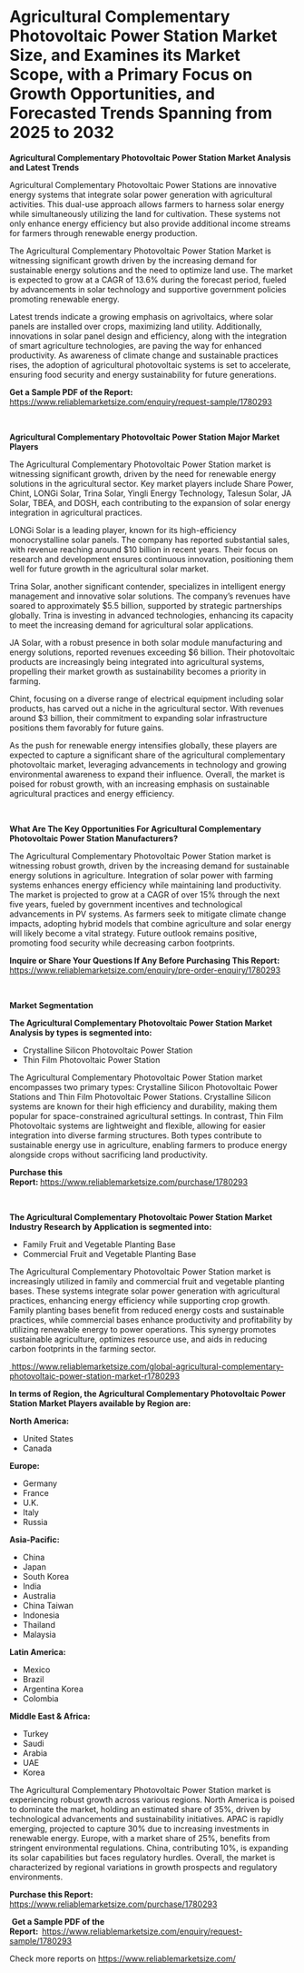 <p><h1>Agricultural Complementary Photovoltaic Power Station Market Size, and Examines its Market Scope, with a Primary Focus on Growth Opportunities, and Forecasted Trends Spanning from 2025 to 2032</h1></p><p><strong>Agricultural Complementary Photovoltaic Power Station Market Analysis and Latest Trends</strong></p>
<p><p>Agricultural Complementary Photovoltaic Power Stations are innovative energy systems that integrate solar power generation with agricultural activities. This dual-use approach allows farmers to harness solar energy while simultaneously utilizing the land for cultivation. These systems not only enhance energy efficiency but also provide additional income streams for farmers through renewable energy production.</p><p>The Agricultural Complementary Photovoltaic Power Station Market is witnessing significant growth driven by the increasing demand for sustainable energy solutions and the need to optimize land use. The market is expected to grow at a CAGR of 13.6% during the forecast period, fueled by advancements in solar technology and supportive government policies promoting renewable energy. </p><p>Latest trends indicate a growing emphasis on agrivoltaics, where solar panels are installed over crops, maximizing land utility. Additionally, innovations in solar panel design and efficiency, along with the integration of smart agriculture technologies, are paving the way for enhanced productivity. As awareness of climate change and sustainable practices rises, the adoption of agricultural photovoltaic systems is set to accelerate, ensuring food security and energy sustainability for future generations.</p></p>
<p><strong>Get a Sample PDF of the Report:&nbsp;</strong> <a href="https://www.reliablemarketsize.com/enquiry/request-sample/1780293?utm_campaign=3068&utm_medium=2&utm_source=Github&utm_content=ia&utm_term=25032025&utm_id=agricultural-complementary-photovoltaic-power-station">https://www.reliablemarketsize.com/enquiry/request-sample/1780293</a></p>
<p>&nbsp;</p>
<p><strong>Agricultural Complementary Photovoltaic Power Station Major Market Players</strong></p>
<p><p>The Agricultural Complementary Photovoltaic Power Station market is witnessing significant growth, driven by the need for renewable energy solutions in the agricultural sector. Key market players include Share Power, Chint, LONGi Solar, Trina Solar, Yingli Energy Technology, Talesun Solar, JA Solar, TBEA, and DOSH, each contributing to the expansion of solar energy integration in agricultural practices.</p><p>LONGi Solar is a leading player, known for its high-efficiency monocrystalline solar panels. The company has reported substantial sales, with revenue reaching around $10 billion in recent years. Their focus on research and development ensures continuous innovation, positioning them well for future growth in the agricultural solar market.</p><p>Trina Solar, another significant contender, specializes in intelligent energy management and innovative solar solutions. The company’s revenues have soared to approximately $5.5 billion, supported by strategic partnerships globally. Trina is investing in advanced technologies, enhancing its capacity to meet the increasing demand for agricultural solar applications.</p><p>JA Solar, with a robust presence in both solar module manufacturing and energy solutions, reported revenues exceeding $6 billion. Their photovoltaic products are increasingly being integrated into agricultural systems, propelling their market growth as sustainability becomes a priority in farming.</p><p>Chint, focusing on a diverse range of electrical equipment including solar products, has carved out a niche in the agricultural sector. With revenues around $3 billion, their commitment to expanding solar infrastructure positions them favorably for future gains.</p><p>As the push for renewable energy intensifies globally, these players are expected to capture a significant share of the agricultural complementary photovoltaic market, leveraging advancements in technology and growing environmental awareness to expand their influence. Overall, the market is poised for robust growth, with an increasing emphasis on sustainable agricultural practices and energy efficiency.</p></p>
<p>&nbsp;</p>
<p><strong>What Are The Key Opportunities For Agricultural Complementary Photovoltaic Power Station Manufacturers?</strong></p>
<p><p>The Agricultural Complementary Photovoltaic Power Station market is witnessing robust growth, driven by the increasing demand for sustainable energy solutions in agriculture. Integration of solar power with farming systems enhances energy efficiency while maintaining land productivity. The market is projected to grow at a CAGR of over 15% through the next five years, fueled by government incentives and technological advancements in PV systems. As farmers seek to mitigate climate change impacts, adopting hybrid models that combine agriculture and solar energy will likely become a vital strategy. Future outlook remains positive, promoting food security while decreasing carbon footprints.</p></p>
<p><strong>Inquire or Share Your Questions If Any Before Purchasing This Report:</strong> <a href="https://www.reliablemarketsize.com/enquiry/pre-order-enquiry/1780293?utm_campaign=3068&utm_medium=2&utm_source=Github&utm_content=ia&utm_term=25032025&utm_id=agricultural-complementary-photovoltaic-power-station">https://www.reliablemarketsize.com/enquiry/pre-order-enquiry/1780293</a></p>
<p>&nbsp;</p>
<p><strong>Market Segmentation</strong></p>
<p><strong>The Agricultural Complementary Photovoltaic Power Station Market Analysis by types is segmented into:</strong></p>
<p><ul><li>Crystalline Silicon Photovoltaic Power Station</li><li>Thin Film Photovoltaic Power Station</li></ul></p>
<p><p>The Agricultural Complementary Photovoltaic Power Station market encompasses two primary types: Crystalline Silicon Photovoltaic Power Stations and Thin Film Photovoltaic Power Stations. Crystalline Silicon systems are known for their high efficiency and durability, making them popular for space-constrained agricultural settings. In contrast, Thin Film Photovoltaic systems are lightweight and flexible, allowing for easier integration into diverse farming structures. Both types contribute to sustainable energy use in agriculture, enabling farmers to produce energy alongside crops without sacrificing land productivity.</p></p>
<p><strong>Purchase this Report:&nbsp;</strong><a href="https://www.reliablemarketsize.com/purchase/1780293?utm_campaign=3068&utm_medium=2&utm_source=Github&utm_content=ia&utm_term=25032025&utm_id=agricultural-complementary-photovoltaic-power-station">https://www.reliablemarketsize.com/purchase/1780293</a></p>
<p>&nbsp;</p>
<p><strong>The Agricultural Complementary Photovoltaic Power Station Market Industry Research by Application is segmented into:</strong></p>
<p><ul><li>Family Fruit and Vegetable Planting Base</li><li>Commercial Fruit and Vegetable Planting Base</li></ul></p>
<p><p>The Agricultural Complementary Photovoltaic Power Station market is increasingly utilized in family and commercial fruit and vegetable planting bases. These systems integrate solar power generation with agricultural practices, enhancing energy efficiency while supporting crop growth. Family planting bases benefit from reduced energy costs and sustainable practices, while commercial bases enhance productivity and profitability by utilizing renewable energy to power operations. This synergy promotes sustainable agriculture, optimizes resource use, and aids in reducing carbon footprints in the farming sector.</p></p>
<p><a href="https://www.reliablemarketsize.com/global-agricultural-complementary-photovoltaic-power-station-market-r1780293?utm_campaign=3068&utm_medium=2&utm_source=Github&utm_content=ia&utm_term=25032025&utm_id=agricultural-complementary-photovoltaic-power-station">&nbsp;https://www.reliablemarketsize.com/global-agricultural-complementary-photovoltaic-power-station-market-r1780293</a></p>
<p><strong>In terms of Region, the Agricultural Complementary Photovoltaic Power Station Market Players available by Region are:</strong></p>
<p>
    <p> <strong> North America: </strong>
        <ul>
            <li>United States</li>
            <li>Canada</li>
        </ul>
        </p> 
    <p> <strong> Europe: </strong>
        <ul>
            <li>Germany</li>
            <li>France</li>
            <li>U.K.</li>
            <li>Italy</li>
            <li>Russia</li>
        </ul>
        </p> 
    <p> <strong> Asia-Pacific: </strong>
        <ul>
            <li>China</li>
            <li>Japan</li>
            <li>South Korea</li>
            <li>India</li>
            <li>Australia</li>
            <li>China Taiwan</li>
            <li>Indonesia</li>
            <li>Thailand</li>
            <li>Malaysia</li>
        </ul>
        </p> 
    <p> <strong> Latin America: </strong>
        <ul>
            <li>Mexico</li>
            <li>Brazil</li>
            <li>Argentina Korea</li>
            <li>Colombia</li>
        </ul>
        </p> 
    <p> <strong> Middle East & Africa: </strong>
        <ul>
            <li>Turkey</li>
            <li>Saudi</li>
            <li>Arabia</li>
            <li>UAE</li>
            <li>Korea</li>
        </ul>
    </p>
    </p>
<p><p>The Agricultural Complementary Photovoltaic Power Station market is experiencing robust growth across various regions. North America is poised to dominate the market, holding an estimated share of 35%, driven by technological advancements and sustainability initiatives. APAC is rapidly emerging, projected to capture 30% due to increasing investments in renewable energy. Europe, with a market share of 25%, benefits from stringent environmental regulations. China, contributing 10%, is expanding its solar capabilities but faces regulatory hurdles. Overall, the market is characterized by regional variations in growth prospects and regulatory environments.</p></p>
<p><strong>Purchase this Report: </strong><a href="https://www.reliablemarketsize.com/purchase/1780293?utm_campaign=3068&utm_medium=2&utm_source=Github&utm_content=ia&utm_term=25032025&utm_id=agricultural-complementary-photovoltaic-power-station">https://www.reliablemarketsize.com/purchase/1780293</a></p>
<p>&nbsp;<strong>Get a Sample PDF of the Report:&nbsp;&nbsp;</strong><a href="https://www.reliablemarketsize.com/enquiry/request-sample/1780293?utm_campaign=3068&utm_medium=2&utm_source=Github&utm_content=ia&utm_term=25032025&utm_id=agricultural-complementary-photovoltaic-power-station">https://www.reliablemarketsize.com/enquiry/request-sample/1780293</a></p>
<p><strong></strong></p>
<p>Check more reports on <a href="https://www.reliablemarketsize.com/?utm_campaign=3068&utm_medium=2&utm_source=Github&utm_content=ia&utm_term=25032025&utm_id=agricultural-complementary-photovoltaic-power-station">https://www.reliablemarketsize.com/</a></p>
